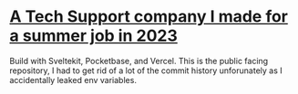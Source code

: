 # [A Tech Support company I made for a summer job in 2023](computerkidva.com)
Build with Sveltekit, Pocketbase, and Vercel.
This is the public facing repository, I had to get rid of a lot of the commit history unforunately as I accidentally leaked env variables.
